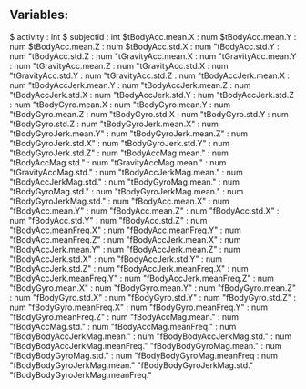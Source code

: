 ## Variables:
$ activity                     : int
$ subjectid                    : int
$tBodyAcc.mean.X              : num
$tBodyAcc.mean.Y              : num
$tBodyAcc.mean.Z              : num
$tBodyAcc.std.X               : num
"tBodyAcc.std.Y               : num
"tBodyAcc.std.Z               : num
"tGravityAcc.mean.X           : num
"tGravityAcc.mean.Y 	        : num
"tGravityAcc.mean.Z           : num
"tGravityAcc.std.X            : num
"tGravityAcc.std.Y 	          : num
"tGravityAcc.std.Z 	          : num
"tBodyAccJerk.mean.X 	        : num
"tBodyAccJerk.mean.Y 	        : num
"tBodyAccJerk.mean.Z 	        : num
"tBodyAccJerk.std.X           : num
"tBodyAccJerk.std.Y           : num
"tBodyAccJerk.std.Z           : num
"tBodyGyro.mean.X 	          : num
"tBodyGyro.mean.Y 	          : num
"tBodyGyro.mean.Z             : num
"tBodyGyro.std.X 	            : num
"tBodyGyro.std.Y 	            : num
"tBodyGyro.std.Z 	            : num
"tBodyGyroJerk.mean.X"        : num
"tBodyGyroJerk.mean.Y"        : num
"tBodyGyroJerk.mean.Z"	      : num
"tBodyGyroJerk.std.X"	        : num
"tBodyGyroJerk.std.Y"	        : num
"tBodyGyroJerk.std.Z"         : num
"tBodyAccMag.mean."	          : num
"tBodyAccMag.std."	          : num
"tGravityAccMag.mean."	      : num
"tGravityAccMag.std."	        : num
"tBodyAccJerkMag.mean."	      : num
"tBodyAccJerkMag.std."	      : num
"tBodyGyroMag.mean."	        : num
"tBodyGyroMag.std."	          : num
"tBodyGyroJerkMag.mean."	    : num
"tBodyGyroJerkMag.std."	      : num
"fBodyAcc.mean.X"	            : num
"fBodyAcc.mean.Y"	            : num
"fBodyAcc.mean.Z"	            : num
"fBodyAcc.std.X"	            : num
"fBodyAcc.std.Y"	            : num
"fBodyAcc.std.Z"	            : num
"fBodyAcc.meanFreq.X"	        : num
"fBodyAcc.meanFreq.Y"	        : num
"fBodyAcc.meanFreq.Z"         : num
"fBodyAccJerk.mean.X"	        : num
"fBodyAccJerk.mean.Y"         : num
"fBodyAccJerk.mean.Z"	        : num
"fBodyAccJerk.std.X"          : num
"fBodyAccJerk.std.Y"          : num
"fBodyAccJerk.std.Z"	        : num
"fBodyAccJerk.meanFreq.X"     : num
"fBodyAccJerk.meanFreq.Y"     : num
"fBodyAccJerk.meanFreq.Z"	    : num
"fBodyGyro.mean.X"            : num
"fBodyGyro.mean.Y"            : num
"fBodyGyro.mean.Z"            : num
"fBodyGyro.std.X"             : num
"fBodyGyro.std.Y"             : num
"fBodyGyro.std.Z"             : num
"fBodyGyro.meanFreq.X"        : num
"fBodyGyro.meanFreq.Y"        : num
"fBodyGyro.meanFreq.Z"        : num
"fBodyAccMag.mean."           : num
"fBodyAccMag.std."            : num
"fBodyAccMag.meanFreq."       : num
"fBodyBodyAccJerkMag.mean."   : num
"fBodyBodyAccJerkMag.std."    : num
"fBodyBodyAccJerkMag.meanFreq."
"fBodyBodyGyroMag.mean."      : num
"fBodyBodyGyroMag.std."       : num
"fBodyBodyGyroMag.meanFreq    : num
"fBodyBodyGyroJerkMag.mean."
"fBodyBodyGyroJerkMag.std."
"fBodyBodyGyroJerkMag.meanFreq."

